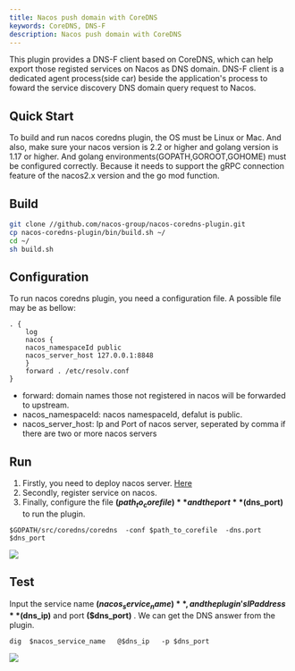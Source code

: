 ```yaml
---
title: Nacos push domain with CoreDNS
keywords: CoreDNS, DNS-F
description: Nacos push domain with CoreDNS
---
```


This plugin provides a DNS-F client based on CoreDNS, which can help export those registed services on Nacos as DNS domain. DNS-F client is a dedicated agent process(side car) beside the application's process to foward the service discovery DNS domain query request to Nacos.
## Quick Start
To build and run nacos coredns plugin, the OS must be Linux or Mac. And also, make sure your nacos version is 2.2 or higher and golang version is 1.17 or higher. And golang environments(GOPATH,GOROOT,GOHOME) must be configured correctly. Because it needs to support the gRPC connection feature of the nacos2.x version and the go mod function.
## Build
```bash
git clone //github.com/nacos-group/nacos-coredns-plugin.git
cp nacos-coredns-plugin/bin/build.sh ~/
cd ~/
sh build.sh
```

## Configuration
To run nacos coredns plugin, you need a configuration file. A possible file may be as bellow:
```
. {
    log
    nacos {
    nacos_namespaceId public
    nacos_server_host 127.0.0.1:8848
    }
    forward . /etc/resolv.conf
}
```
- forward: domain names those not registered in nacos will be forwarded to upstream.
- nacos_namespaceId: nacos namespaceId, defalut is public.
- nacos_server_host: Ip and Port of nacos server, seperated by comma if there are two or more nacos servers

## Run
1. Firstly, you need to deploy nacos server.  [Here](//github.com/alibaba/nacos)
2. Secondly, register service on nacos.
3. Finally, configure the file  **($path_to_corefile)**  and the port  **($dns_port)**  to run the plugin.
```
$GOPATH/src/coredns/coredns  -conf $path_to_corefile  -dns.port $dns_port
```
![](//cdn.nlark.com/yuque/0/2022/png/29425667/1663504581023-95437fee-0e3d-4b6a-851c-44a352dedd81.png)

## Test

Input the service name  **($nacos_service_name)**  , and the plugin's IP address  **($dns_ip)**  and port  **($dns_port)** . We can get the DNS answer from the plugin.

```
dig  $nacos_service_name   @$dns_ip   -p $dns_port
```
![](//cdn.nlark.com/yuque/0/2022/png/29425667/1663504588231-341b38fe-da55-41eb-a24b-e3752b86faa4.png)
